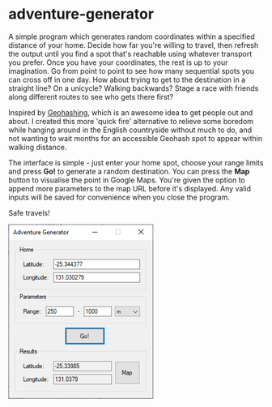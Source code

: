 # adventure-generator
A simple program which generates random coordinates within a specified distance of your home. Decide how far you're willing to travel, then refresh the output until you find a spot that's reachable using whatever transport you prefer. Once you have your coordinates, the rest is up to your imagination. Go from point to point to see how many sequential spots you can cross off in one day. How about trying to get to the destination in a straight line? On a unicycle? Walking backwards? Stage a race with friends along different routes to see who gets there first?

Inspired by [Geohashing](https://geohashing.site/geohashing/Main_Page), which is an awesome idea to get people out and about. I created this more 'quick fire' alternative to relieve some boredom while hanging around in the English countryside without much to do, and not wanting to wait months for an accessible Geohash spot to appear within walking distance.

The interface is simple - just enter your home spot, choose your range limits and press **Go!** to generate a random destination. You can press the **Map** button to visualise the point in Google Maps. You're given the option to append more parameters to the map URL before it's displayed. Any valid inputs will be saved for convenience when you close the program.

Safe travels!

![Main UI](https://github.com/george7378/adventure-generator/blob/master/_img/1.png)
